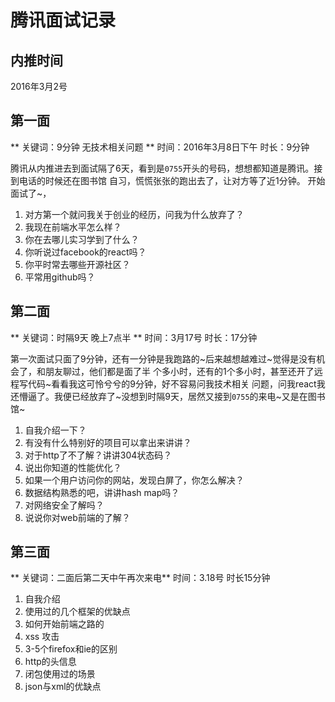 # 腾讯面试记录
## 内推时间
2016年3月2号

## 第一面
** 关键词：9分钟 无技术相关问题 **
时间：2016年3月8日下午 时长：9分钟

腾讯从内推进去到面试隔了6天，看到是`0755`开头的号码，想想都知道是腾讯。接到电话的时候还在图书馆
自习，慌慌张张的跑出去了，让对方等了近1分钟。 开始面试了~，
1. 对方第一个就问我关于创业的经历，问我为什么放弃了？
2. 我现在前端水平怎么样？  
3. 你在去哪儿实习学到了什么？
4. 你听说过facebook的react吗？
5. 你平时常去哪些开源社区？
6. 平常用github吗？

## 第二面
** 关键词：时隔9天 晚上7点半 **
时间：3月17号 时长：17分钟

第一次面试只面了9分钟，还有一分钟是我跑路的~后来越想越难过~觉得是没有机会了，和朋友聊过，他们都是面了半
个多小时，还有的1个多小时，甚至还开了远程写代码~看看我这可怜兮兮的9分钟，好不容易问我技术相关
问题，问我react我还懵逼了。我便已经放弃了~没想到时隔9天，居然又接到`0755`的来电~又是在图书馆~  

1. 自我介绍一下？
2. 有没有什么特别好的项目可以拿出来讲讲？
3. 对于http了不了解？讲讲304状态码？
4. 说出你知道的性能优化？
5. 如果一个用户访问你的网站，发现白屏了，你怎么解决？
6. 数据结构熟悉的吧，讲讲hash map吗？
7. 对网络安全了解吗？
8. 说说你对web前端的了解？

## 第三面
** 关键词：二面后第二天中午再次来电**
时间：3.18号 时长15分钟

1. 自我介绍
2. 使用过的几个框架的优缺点
3. 如何开始前端之路的
4. xss 攻击
5. 3-5个firefox和ie的区别
6. http的头信息
7. 闭包使用过的场景
8. json与xml的优缺点
